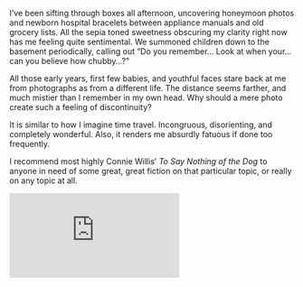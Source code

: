 I’ve been sifting through boxes all afternoon, uncovering honeymoon photos and newborn hospital bracelets between appliance manuals and old grocery lists. All the sepia toned sweetness obscuring my clarity right now has me feeling quite sentimental. We summoned children down to the basement periodically, calling out “Do you remember… Look at when your… can you believe how chubby…?"

All those early years, first few babies, and youthful faces stare back at me from photographs as from a different life. The distance seems farther, and much mistier than I remember in my own head. Why should a mere photo create such a feeling of discontinuity?

It is similar to how I imagine time travel. Incongruous, disorienting, and completely wonderful. Also, it renders me absurdly fatuous if done too frequently.

I recommend most highly Connie Willis’ _To Say Nothing of the Dog_ to anyone in need of some great, great fiction on that particular topic, or really on any topic at all.

<iframe frameborder="0" scrolling="no" src="http://rcm.amazon.com/e/cm?lt1=_blank&amp;bc1=000000&amp;IS2=1&amp;bg1=FFFFFF&amp;fc1=000000&amp;lc1=108FB9&amp;t=silverpip-20&amp;o=1&amp;p=8&amp;l=as4&amp;m=amazon&amp;f=ifr&amp;ref=ss_til&amp;asins=0613152425"></iframe>